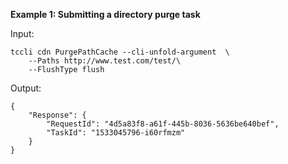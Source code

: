 **Example 1: Submitting a directory purge task**



Input: 

```
tccli cdn PurgePathCache --cli-unfold-argument  \
    --Paths http://www.test.com/test/\
    --FlushType flush
```

Output: 
```
{
    "Response": {
        "RequestId": "4d5a83f8-a61f-445b-8036-5636be640bef",
        "TaskId": "1533045796-i60rfmzm"
    }
}
```


